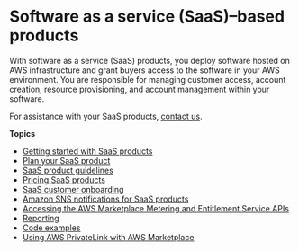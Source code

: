 # Software as a service \(SaaS\)–based products<a name="saas-products"></a>

With software as a service \(SaaS\) products, you deploy software hosted on AWS infrastructure and grant buyers access to the software in your AWS environment\. You are responsible for managing customer access, account creation, resource provisioning, and account management within your software\.

For assistance with your SaaS products, [contact us](https://aws.amazon.com/marketplace/management/contact-us/)\.

**Topics**
+ [Getting started with SaaS products](saas-getting-started.md)
+ [Plan your SaaS product](saas-prepare.md)
+ [SaaS product guidelines](saas-guidelines.md)
+ [Pricing SaaS products](saas-pricing-models.md)
+ [SaaS customer onboarding](saas-product-customer-setup.md)
+ [Amazon SNS notifications for SaaS products](saas-notification.md)
+ [Accessing the AWS Marketplace Metering and Entitlement Service APIs](saas-integration-metering-and-entitlement-apis.md)
+ [Reporting](saas-reporting.md)
+ [Code examples](saas-code-examples.md)
+ [Using AWS PrivateLink with AWS Marketplace](privatelink.md)